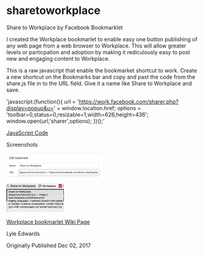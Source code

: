 # sharetoworkplace
Share to Workplace by Facebook Bookmarklet

I created the Workplace bookmarlet to enable easy one button publishing of any web page from a web browser to Workplace. This will allow greater levels or particpation and adoption by making it rediculously easy to post new and engaging content to Workplace.

This is a raw javascript that enable the bookmarket shortcut to work. Create a new shortcut on the Bookmarks bar and copy and past the code from the share.js file in to the URL field. Give it a name like Share to Workplace and save.

'javascript:(function(){
url = 'https://work.facebook.com/sharer.php?display=popup&u=' + window.location.href;
options = 'toolbar=0,status=0,resizable=1,width=626,height=436';
window.open(url,'sharer',options);
})();'

<a href='https://github.com/lyletedwards/sharetoworkplace/blob/master/share.js'>JavaScript Code</a>

Screenshots<p>
<img src='https://github.com/lyletedwards/sharetoworkplace/blob/master/bookmarkletsettings.png' height='50%' width='50%'>
  <p>
<img src='https://github.com/lyletedwards/sharetoworkplace/blob/master/bookmarkletbar.png' height='30%' width='30%'>

<a href='https://github.com/lyletedwards/sharetoworkplace/wiki'>Workplace bookmarlet Wiki Page</a>


Lyle Edwards 

Originally Published
Dec 02, 2017
